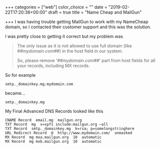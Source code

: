 +++
categories = ["web"]
color_choice = ""
date = "2019-02-22T17:20:38+00:00"
draft = true
title = "Name Cheap and MailGun"

+++
I was having trouble getting MailGun  to work with my NameCheap domain, so I contacted their customer support and this was the solution.

I was pretty close to getting it correct but my problem was

> The only issue as it is not allowed to use full domain (like #_#mydomain.com#_#) in the host field in our system.
>
> So, please remove '#_#mydomain.com#_#' part from host fields for all your records, including MX records.

So for example

    smtp._domainkey.mg.mydomain.com

became...

    smtp._domainkey.mg

My Final Advanced DNS Records looked like this

    CNAME Record  email.mg  mailgun.org
    TXT Record  mg  v=spf1 include:mailgun.org ~all 
    TXT Record  smtp._domainkey.mg  k=rsa; p=somelongstringhere
    URL Redirect Record  @  http://www.mydomain.com/  unmasked
    MX Record  mg mxa.mailgun.org  10  automatic
    MX Record  mg mxb.mailgun.org  10  automatic

